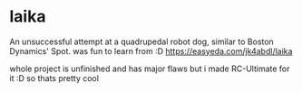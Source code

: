 # laika
An unsuccessful attempt at a quadrupedal robot dog, similar to Boston Dynamics' Spot. was fun to learn from :D
https://easyeda.com/jk4abdl/laika

whole project is unfinished and has major flaws
but i made RC-Ultimate for it :D so thats pretty cool
